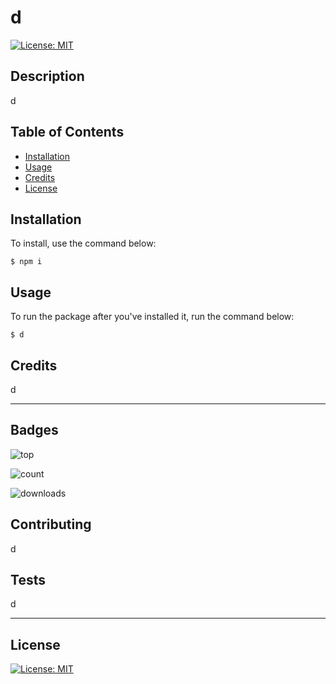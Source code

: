 # d

  [![License: MIT](https://img.shields.io/badge/License-MIT-yellow.svg)](https://opensource.org/licenses/MIT)

## Description 
d

## Table of Contents
* [Installation](#installation)
* [Usage](#usage)
* [Credits](#credits)
* [License](#license)


## Installation
To install, use the command below:

` $ npm i `


## Usage 
To run the package after you've installed it, run the command below:

` $ d `


## Credits
d

----
## Badges

![top](https://img.shields.io/github/languages/top/asfjkl/d)

![count](https://img.shields.io/github/languages/count/asfjkl/d)

![downloads](https://img.shields.io/github/downloads/asfjkl/d/total)


## Contributing

d


## Tests

d

----

## License
[![License: MIT](https://img.shields.io/badge/License-MIT-yellow.svg)](https://opensource.org/licenses/MIT)